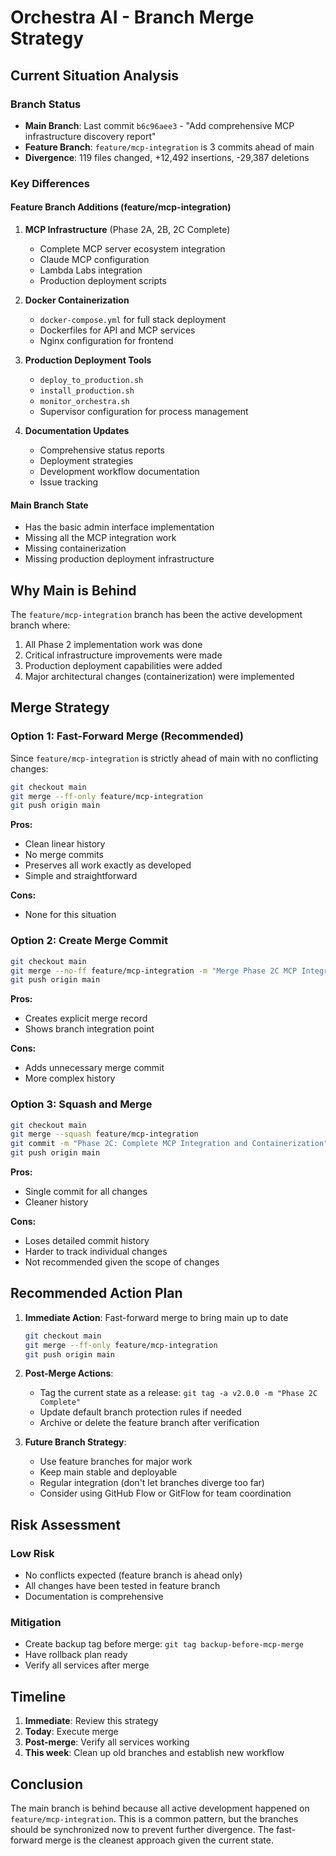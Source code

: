 # Orchestra AI - Branch Merge Strategy

## Current Situation Analysis

### Branch Status
- **Main Branch**: Last commit `b6c96aee3` - "Add comprehensive MCP infrastructure discovery report"
- **Feature Branch**: `feature/mcp-integration` is 3 commits ahead of main
- **Divergence**: 119 files changed, +12,492 insertions, -29,387 deletions

### Key Differences

#### Feature Branch Additions (feature/mcp-integration)
1. **MCP Infrastructure** (Phase 2A, 2B, 2C Complete)
   - Complete MCP server ecosystem integration
   - Claude MCP configuration
   - Lambda Labs integration
   - Production deployment scripts

2. **Docker Containerization**
   - `docker-compose.yml` for full stack deployment
   - Dockerfiles for API and MCP services
   - Nginx configuration for frontend

3. **Production Deployment Tools**
   - `deploy_to_production.sh`
   - `install_production.sh`
   - `monitor_orchestra.sh`
   - Supervisor configuration for process management

4. **Documentation Updates**
   - Comprehensive status reports
   - Deployment strategies
   - Development workflow documentation
   - Issue tracking

#### Main Branch State
- Has the basic admin interface implementation
- Missing all the MCP integration work
- Missing containerization
- Missing production deployment infrastructure

## Why Main is Behind

The `feature/mcp-integration` branch has been the active development branch where:
1. All Phase 2 implementation work was done
2. Critical infrastructure improvements were made
3. Production deployment capabilities were added
4. Major architectural changes (containerization) were implemented

## Merge Strategy

### Option 1: Fast-Forward Merge (Recommended)
Since `feature/mcp-integration` is strictly ahead of main with no conflicting changes:

```bash
git checkout main
git merge --ff-only feature/mcp-integration
git push origin main
```

**Pros:**
- Clean linear history
- No merge commits
- Preserves all work exactly as developed
- Simple and straightforward

**Cons:**
- None for this situation

### Option 2: Create Merge Commit
```bash
git checkout main
git merge --no-ff feature/mcp-integration -m "Merge Phase 2C MCP Integration"
git push origin main
```

**Pros:**
- Creates explicit merge record
- Shows branch integration point

**Cons:**
- Adds unnecessary merge commit
- More complex history

### Option 3: Squash and Merge
```bash
git checkout main
git merge --squash feature/mcp-integration
git commit -m "Phase 2C: Complete MCP Integration and Containerization"
git push origin main
```

**Pros:**
- Single commit for all changes
- Cleaner history

**Cons:**
- Loses detailed commit history
- Harder to track individual changes
- Not recommended given the scope of changes

## Recommended Action Plan

1. **Immediate Action**: Fast-forward merge to bring main up to date
   ```bash
   git checkout main
   git merge --ff-only feature/mcp-integration
   git push origin main
   ```

2. **Post-Merge Actions**:
   - Tag the current state as a release: `git tag -a v2.0.0 -m "Phase 2C Complete"`
   - Update default branch protection rules if needed
   - Archive or delete the feature branch after verification

3. **Future Branch Strategy**:
   - Use feature branches for major work
   - Keep main stable and deployable
   - Regular integration (don't let branches diverge too far)
   - Consider using GitHub Flow or GitFlow for team coordination

## Risk Assessment

### Low Risk
- No conflicts expected (feature branch is ahead only)
- All changes have been tested in feature branch
- Documentation is comprehensive

### Mitigation
- Create backup tag before merge: `git tag backup-before-mcp-merge`
- Have rollback plan ready
- Verify all services after merge

## Timeline
1. **Immediate**: Review this strategy
2. **Today**: Execute merge
3. **Post-merge**: Verify all services working
4. **This week**: Clean up old branches and establish new workflow

## Conclusion
The main branch is behind because all active development happened on `feature/mcp-integration`. This is a common pattern, but the branches should be synchronized now to prevent further divergence. The fast-forward merge is the cleanest approach given the current state. 